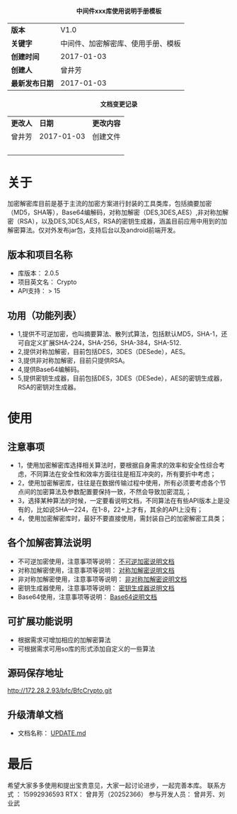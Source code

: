 <center><h4>中间件xxx库使用说明手册模板</h4>
<table>
	<tr>
		<td><b>版本</b></td>
		<td>V1.0</td>		
	</tr>
	<tr>
		<td><b>关键字</b></td>
		<td>中间件、加密解密库、使用手册、模板</td>
	</tr>
	<tr>
		<td><b>创建时间</b></td>
		<td>2017-01-03</td>
	</tr>
	<tr>
		<td><b>创建人</b></td>
		<td>曾井芳</td>
	</tr>
	<tr>
		<td><b>最新发布日期</b></td>
		<td>2017-01-03</td>
	</tr>
</table></center>
<center><h4>文档变更记录</h4>
<table>
	<tr>
		<td><b>更改人</b></td>
		<td><b>日期</b></td>
		<td><b>更改内容</b></td>		
	</tr>
	<tr>
		<td>曾井芳</td>
		<td>2017-01-03</td>
		<td>创建文件</td>		
	</tr>
	<tr>
		<td>&emsp;</td>
		<td>&emsp;</td>
		<td>&emsp;</td>		
	</tr>
</table></center> 

# 关于
加密解密库目前是基于主流的加密方案进行封装的工具类库，包括摘要加密（MD5，SHA等），Base64编解码，对称加解密（DES,3DES,AES）,非对称加解密（RSA），以及DES,3DES,AES，RSA的密钥生成器，涵盖目前应用中用到的加解密算法。仅对外发布jar包，支持后台以及android前端开发。

## 版本和项目名称
- 库版本： 2.0.5
- 项目英文名： Crypto
- API支持： > 15

## 功用（功能列表）
- 1,提供不可逆加密，也叫摘要算法、散列式算法，包括默认MD5，SHA-1，还可自定义扩展SHA-224，SHA-256，SHA-384，SHA-512.
- 2,提供对称加解密，目前包括DES，3DES（DESede），AES。
- 3,提供非对称加解密，目前只提供RSA。
- 4,提供Base64编解码。
- 5,提供密钥生成器，目前包括DES，3DES（DESede），AES的密钥生成器，RSA的密钥对生成器。


# 使用

## 注意事项
- 1，使用加密解密库选择相关算法时，要根据自身需求的效率和安全性综合考虑，不同算法在安全性和效率方面往往是相互冲突的，所有要折中考虑；
- 2，使用加密解密库，往往是在数据传输过程中使用，所有必须要考虑各个节点间的加密算法及参数配置要保持一致，不然会导致加密混乱；
- 3，选择某种算法的时候，一定要看说明文档，不同算法在有些API版本上是没有的，比如说SHA—224，在1-8，22+上才有，其余的API上没有；
- 4，使用加密解密库时，最好不要直接使用，需封装自己的加密解密工具类；

## 各个加解密算法说明
- 不可逆加密使用，注意事项等说明： [不可逆加密说明文档](http://172.28.2.93/bfc/BfcCrypto/blob/develop/doc/使用说明文档/不可逆加密说明文档.md)
- 对称加解密使用，注意事项等说明： [对称加解密说明文档](http://172.28.2.93/bfc/BfcCrypto/blob/develop/doc/使用说明文档/对称加解密说明文档.md)
- 非对称加解密使用，注意事项等说明： [非对称加解密说明文档](http://172.28.2.93/bfc/BfcCrypto/blob/develop/doc/使用说明文档/非对称加解密说明文档.md)
- 密钥生成器使用，注意事项等说明： [密钥生成器说明文档](http://172.28.2.93/bfc/BfcCrypto/blob/develop/doc/使用说明文档/密钥生成器说明文档.md)
- Base64使用，注意事项等说明： [Base64说明文档](http://172.28.2.93/bfc/BfcCrypto/blob/develop/doc/使用说明文档/Base64说明文档.md)

## 可扩展功能说明
- 根据需求可增加相应的加解密算法
- 可根据需求可用so库的形式添加自定义的一些算法

## 源码保存地址
http://172.28.2.93/bfc/BfcCrypto.git

## 升级清单文档
- 文档名称： [UPDATE.md ](http://172.28.2.93/bfc/BfcCrypto/blob/master/UPDATE.md)

# 最后
希望大家多多使用和提出宝贵意见，大家一起讨论进步，一起完善本库。
联系方式 ： 15992936593  RTX：  曾井芳（20252366）
参与开发人员： 曾井芳、刘业武
